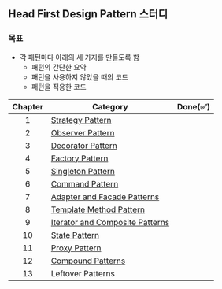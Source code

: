 ## Head First Design Pattern 스터디

### 목표
* 각 패턴마다 아래의 세 가지를 만들도록 함
  - 패턴의 간단한 요약
  - 패턴을 사용하지 않았을 때의 코드
  - 패턴을 적용한 코드

| Chapter 	| Category                                                              	| Done(:white_check_mark:) 	|
|:-------:	|------------------------------------------------------------------------	|:------------------------:	|
|    1    	| [Strategy Pattern](01-Strategy-Pattern)                                 |                         	|
|    2    	| [Observer Pattern](02-Observer-Pattern)                                 |                          	|
|    3    	| [Decorator Pattern](03-Decorator-Pattern)                               |                          	|
|    4    	| [Factory Pattern](04-Factory-Pattern)                                   |                          	|
|    5    	| [Singleton Pattern](05-Singleton-Pattern)                               |                          	|
|    6    	| [Command Pattern](06-Command-Pattern)                                   |                          	|
|    7    	| [Adapter and Facade Patterns](07-Adapter-and-Facade-Patterns)           |                          	|
|    8    	| [Template Method Pattern](08-Template-Method-Pattern)                   |                          	|
|    9    	| [Iterator and Composite Patterns](09-Iterator-and-Composite-Patterns)   |                          	|
|    10   	| [State Pattern](10-State-Pattern)                                       |                          	|
|    11   	| [Proxy Pattern](11-Proxy-Pattern)                                       |                          	|
|    12   	| [Compound Patterns](12-Compound-Patterns)                               |                          	|
|    13   	| Leftover Patterns                                                       |                          	|

